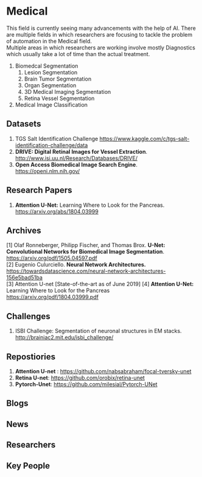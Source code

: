 # Medical 
This field is currently seeing many advancements with the help of AI. There are multiple fields in which researchers are focusing to tackle the problem of automation in the Medical field. <br/>
Multiple areas in which researchers are working involve mostly Diagnostics which usually take a lot of time than the actual treatment.<br/>
1. Biomedcal Segmentation 
    1. Lesion Segmentation 
    2. Brain Tumor Segmentation 
    3. Organ Segmentation 
    4. 3D Medical Imaging Segmentation
    5. Retina Vessel Segmentation
2. Medical Image Classification 

## Datasets
1. TGS Salt Identification Challenge https://www.kaggle.com/c/tgs-salt-identification-challenge/data
2. **DRIVE: Digital Retinal Images for Vessel Extraction**. http://www.isi.uu.nl/Research/Databases/DRIVE/
3. **Open Access Biomedical Image Search Engine**. https://openi.nlm.nih.gov/

## Research Papers
1. **Attention U-Net:** Learning Where to Look for the Pancreas. https://arxiv.org/abs/1804.03999

## Archives
[1] Olaf Ronneberger, Philipp Fischer, and Thomas Brox. **U-Net: Convolutional Networks for Biomedical
Image Segmentation**. https://arxiv.org/pdf/1505.04597.pdf<br/>
[2] Eugenio Culurciello. **Neural Network Architectures.** https://towardsdatascience.com/neural-network-architectures-156e5bad51ba<br/>
[3] Attention U-net [State-of-the-art as of June 2019]
[4] **Attention U-Net:** Learning Where to Look for the Pancreas https://arxiv.org/pdf/1804.03999.pdf

## Challenges
1. ISBI Challenge: Segmentation of neuronal structures in EM stacks. http://brainiac2.mit.edu/isbi_challenge/
## Repostiories
1. **Attention U-net** : https://github.com/nabsabraham/focal-tversky-unet
2. **Retina U-net**: https://github.com/orobix/retina-unet
3. **Pytorch-Unet**: https://github.com/milesial/Pytorch-UNet
## Blogs
## News
## Researchers
## Key People

